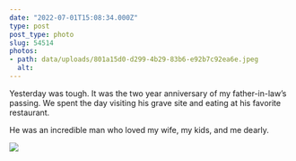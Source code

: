 ```yaml
---
date: "2022-07-01T15:08:34.000Z"
type: post 
post_type: photo
slug: 54514
photos: 
- path: data/uploads/801a15d0-d299-4b29-83b6-e92b7c92ea6e.jpeg
  alt: 
---
```

Yesterday was tough. It was the two year anniversary of my father-in-law’s passing. 
We spent the day visiting his grave site and eating at his favorite restaurant. 

He was an incredible man who loved my wife, my kids, and me dearly. 


![](https://brandontreb.com/data/uploads/801a15d0-d299-4b29-83b6-e92b7c92ea6e.jpeg)
